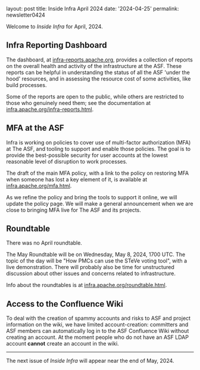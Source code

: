 layout: post 
title: Inside Infra April 2024 
date: '2024-04-25' 
permalink: newsletter0424

Welcome to _Inside Infra_ for April, 2024.

## Infra Reporting Dashboard

The dashboard, at <a href="https://infra-reports.apache.org/" target="_blank">infra-reports.apache.org</a>, provides a collection of reports on the overall health and activity of the infrastructure at the ASF. These reports can be helpful in understanding the status of all the ASF 'under the hood' resources, and in assessing the resource cost of some activities, like build processes.

Some of the reports are open to the public, while others are restricted to those who genuinely need them; see the documentation at <a href="https://infra.apache.org/infra-reports.html" target="_blank">infra.apache.org/infra-reports.html</a>.

## MFA at the ASF

Infra is working on policies to cover use of multi-factor authorization (MFA) at The ASF, and tooling to support and enable those policies. The goal is to provide the best-possible security for user accounts at the lowest reasonable level of disruption to work processes.

The draft of the main MFA policy, with a link to the policy on restoring MFA when someone has lost a key element of it, is available at <a href="https://infra.apache.org/mfa.html" target="_blank">infra.apache.org/mfa.html</a>. 

As we refine the policy and bring the tools to support it online, we will update the policy page. We will make a general announcement when we are close to bringing MFA live for The ASF and its projects.

## Roundtable

There was no April roundtable.

The May Roundtable will be on Wednesday, May 8, 2024, 1700 UTC. The topic of the day will be "How PMCs can use the STeVe voting tool", with a live demonstration. There will probably also be time for unstructured discussion about other issues and concerns related to infrastructure. 

Info about the roundtables is at <a href="https://infra.apache.org/roundtable.html" target="_blank">infra.apache.org/roundtable.html</a>.

## Access to the Confluence Wiki

To deal with the creation of spammy accounts and risks to ASF and project information on the wiki, we have limited account-creation: committers and ASF members can automatically log in to the ASF Confluence Wiki without creating an account. At the moment people who do not have an ASF LDAP account **cannot** create an account in the wiki.

<hr/>

The next issue of _Inside Infra_ will appear near the end of May, 2024.
